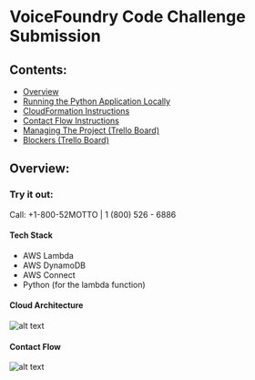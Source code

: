 # VoiceFoundry Code Challenge Submission

## Contents:
- [Overview](#overview)
- [Running the Python Application Locally](RUNPYTHONAPP.md)
- [CloudFormation Instructions](CLOUDFORMATION.md)
- [Contact Flow Instructions](CONTACTFLOW.md)
- [Managing The Project (Trello Board)](https://trello.com/b/MtaGkEdG/voicefoundry-code-challenge)
- [Blockers (Trello Board)](https://trello.com/b/MtaGkEdG/voicefoundry-code-challenge)

## Overview:

### Try it out:
Call: +1-800-52MOTTO | 1 (800) 526 - 6886

#### Tech Stack
- AWS Lambda
- AWS DynamoDB
- AWS Connect
- Python (for the lambda function)

#### Cloud Architecture

![alt text](ConnectLambdaDynamoDBCloudFormation-designer.png)

#### Contact Flow

![alt text](VanityNumberFlow.png)
